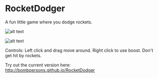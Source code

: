 # RocketDodger
A fun little game where you dodge rockets.

![alt text](https://github.com/bombpersons/RocketDodger/raw/master/Readme/Gameplay1.png "Getting Chased by Rockets")

![alt text](https://github.com/bombpersons/RocketDodger/raw/master/Readme/Gameplay2.png "Blue ones are tough")

Controls:
Left click and drag move around.
Right click to use boost.
Don't get hit by rockets.

Try out the current version here:
http://bombpersons.github.io/RocketDodger
